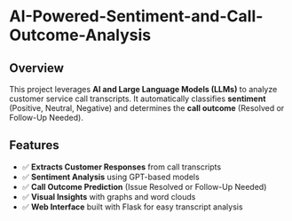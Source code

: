 # AI-Powered-Sentiment-and-Call-Outcome-Analysis

## Overview
This project leverages **AI and Large Language Models (LLMs)** to analyze customer service call transcripts. It automatically classifies **sentiment** (Positive, Neutral, Negative) and determines the **call outcome** (Resolved or Follow-Up Needed). 


## Features 
- ✅ **Extracts Customer Responses** from call transcripts
- ✅ **Sentiment Analysis** using GPT-based models
- ✅ **Call Outcome Prediction** (Issue Resolved or Follow-Up Needed)
- ✅ **Visual Insights** with graphs and word clouds
- ✅ **Web Interface** built with Flask for easy transcript analysis


